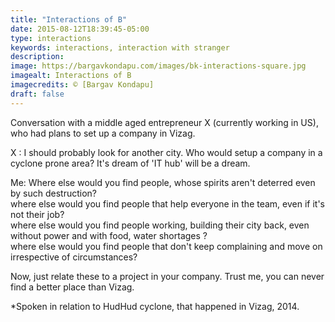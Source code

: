 ```yaml
---
title: "Interactions of B"
date: 2015-08-12T18:39:45-05:00
type: interactions
keywords: interactions, interaction with stranger
description:
image: https://bargavkondapu.com/images/bk-interactions-square.jpg
imagealt: Interactions of B
imagecredits: © [Bargav Kondapu]
draft: false
---
```

[comment]: # (Interactions with strangers )

Conversation with a middle aged entrepreneur X (currently working in US), who had plans to set up a company in Vizag.

X : I should probably look for another city. Who would setup a company in a cyclone prone area? It's dream of 'IT hub' will be a dream.

Me: Where else would you find people, whose spirits aren't deterred even by such destruction?  
where else would you find people that help everyone in the team, even if it's not their job?  
where else would you find people working, building their city back, even without power and with food, water shortages ?  
where else would you find people that don't keep complaining and move on irrespective of circumstances?  

Now, just relate these to a project in your company. Trust me, you can never find a better place than Vizag.


*Spoken in relation to HudHud cyclone, that happened in Vizag, 2014.
